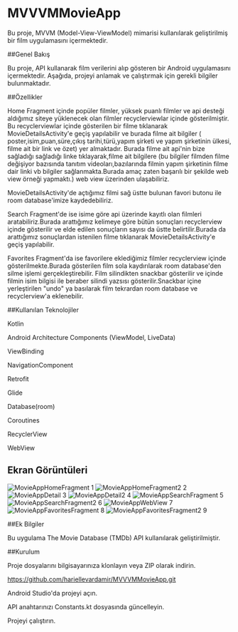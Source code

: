 # MVVVMMovieApp
 Bu proje, MVVM (Model-View-ViewModel) mimarisi kullanılarak geliştirilmiş bir film uygulamasını içermektedir.


##Genel Bakış

Bu proje, API kullanarak film verilerini alıp gösteren bir Android uygulamasını içermektedir. Aşağıda, projeyi anlamak ve çalıştırmak için gerekli bilgiler bulunmaktadır.


##Özellikler

Home Fragment içinde popüler filmler, yüksek puanlı filmler ve api desteği aldığımız siteye yüklenecek olan filmler recyclerviewlar içinde gösterilmiştir.
Bu recyclerviewlar içinde gösterilen bir filme tıklanarak MovieDetailsActivity'e geçiş yapılabilir ve burada filme ait bilgiler ( poster,isim,puan,süre,çıkış tarihi,türü,yapım şirketi ve yapım şirketinin ülkesi, filme ait bir link ve özet) yer almaktadır.
Burada filme ait api'nin bize sağladığı  sağladığı linke tıklayarak,filme ait bilgilere (bu bilgiler filmden filme değişiyor bazısında tanıtım videoları,bazılarında filmin yapım  şirketinin filme dair linki vb bilgiler sağlanmakta.Burada amaç zaten başarılı bir şekilde web view örneği yapmaktı.) web view üzerinden ulaşabiliriz.

MovieDetailsActivity'de açtığımız filmi sağ üstte bulunan favori butonu ile room database'imize kaydedebiliriz.

Search Fragment'de ise isime göre api üzerinde kayıtlı olan filmleri aratabiliriz.Burada arattığımız kelimeye göre bütün sonuçları recyclerview içinde gösterilir 
ve elde edilen sonuçların sayısı da üstte belirtilir.Burada da arattığımız sonuçlardan istenilen filme tıklanarak MovieDetailsActivity'e geçiş yapılabilir.

Favorites Fragment'da ise favorilere eklediğimiz filmler recyclerview içinde gösterilmekte.Burada gösterilen film sola kaydırılarak room database'den silme işlemi gerçekleştirebilir.
Film silindikten snackbar gösterilir ve içinde filmin isim bilgisi ile beraber silindi yazsısı gösterilir.Snackbar içine yerleştirilen "undo" ya basılarak film tekrardan room database ve recyclerview'a eklenebilir.


##Kullanılan Teknolojiler

Kotlin

Android Architecture Components (ViewModel, LiveData)

ViewBinding

NavigationComponent

Retrofit

Glide

Database(room)

Coroutines

RecyclerView

WebView


## Ekran Görüntüleri


![MovieAppHomeFragment 1](app/src/main/java/com/example/mvvmmovieapp/util/screenshots/MovieAppHomeFragment.jpg)
![MovieAppHomeFragment2 2](app/src/main/java/com/example/mvvmmovieapp/util/screenshots/MovieAppHomeFragment2.jpg)
![MovieAppDetail 3](app/src/main/java/com/example/mvvmmovieapp/util/screenshots/MovieAppMovieDetail.jpg)
![MovieAppDetail2 4](app/src/main/java/com/example/mvvmmovieapp/util/screenshots/MovieAppMovieDetail2.jpg)
![MovieAppSearchFragment 5](app/src/main/java/com/example/mvvmmovieapp/util/screenshots/MovieAppSearchFragment.jpg)
![MovieAppSearchFragment2 6](app/src/main/java/com/example/mvvmmovieapp/util/screenshots/MovieAppSearchFragment2.jpg)
![MovieAppWebView 7](app/src/main/java/com/example/mvvmmovieapp/util/screenshots/MovieAppWebView.jpg)
![MovieAppFavoritesFragment 8](app/src/main/java/com/example/mvvmmovieapp/util/screenshots/MovieAppFavoritesFragment.jpg)
![MovieAppFavoritesFragment2 9](app/src/main/java/com/example/mvvmmovieapp/util/screenshots/MovieAppFavoritesFragment2.jpg)


##Ek Bilgiler

Bu uygulama The Movie Database (TMDb) API kullanılarak geliştirilmiştir.


##Kurulum

Proje dosyalarını bilgisayarınıza klonlayın veya ZIP olarak indirin.

https://github.com/hariellevardamir/MVVVMMovieApp.git

Android Studio'da projeyi açın.

API anahtarınızı Constants.kt dosyasında güncelleyin.

Projeyi çalıştırın.
